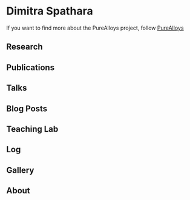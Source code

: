# Dimitra Spathara

If you want to find more about the PureAlloys project, follow [PureAlloys](https://dematerializ.github.io/PureAlloys/)

## Research

## Publications

## Talks

## Blog Posts

## Teaching Lab

## Log

## Gallery

## About
